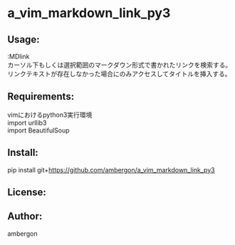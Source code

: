 a_vim_markdown_link_py3
=======================

Usage:
------
:MDlink  
カーソル下もしくは選択範囲のマークダウン形式で書かれたリンク[](http://)を検索する。  
リンクテキストが存在しなかった場合にのみアクセスしてタイトルを挿入する。  


Requirements:
-------------
vimにおけるpython3実行環境  
import urllib3  
import BeautifulSoup  

Install:
--------
pip install git+https://github.com/ambergon/a_vim_markdown_link_py3

License:
--------

Author:
-------
ambergon
